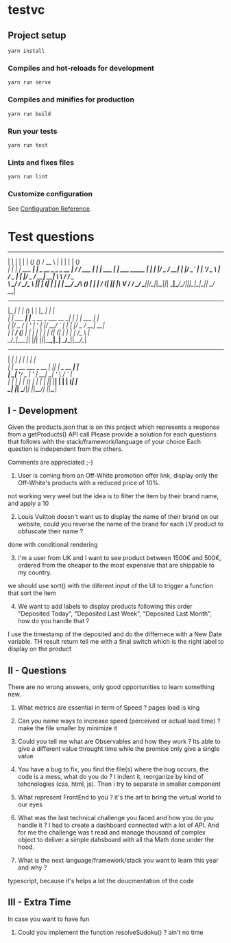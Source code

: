 # testvc

## Project setup
```
yarn install
```

### Compiles and hot-reloads for development
```
yarn run serve
```

### Compiles and minifies for production
```
yarn run build
```

### Run your tests
```
yarn run test
```

### Lints and fixes files
```
yarn run lint
```

### Customize configuration
See [Configuration Reference](https://cli.vuejs.org/config/).

# Test questions

 _   _           _   _       _          _____       _ _           _   _           
| | | |         | | (_)     (_)        /  __ \     | | |         | | (_)          
| | | | ___  ___| |_ _  __ _ _ _ __ ___| /  \/ ___ | | | ___  ___| |_ ___   _____ 
| | | |/ _ \/ __| __| |/ _` | | '__/ _ \ |    / _ \| | |/ _ \/ __| __| \ \ / / _ \
\ \_/ /  __/\__ \ |_| | (_| | | | |  __/ \__/\ (_) | | |  __/ (__| |_| |\ V /  __/
 \___/ \___||___/\__|_|\__,_|_|_|  \___|\____/\___/|_|_|\___|\___|\__|_| \_/ \___|
                                                                                  
                                                                                  
 _____         _           _           _   _____         _                        
|_   _|       | |         (_)         | | |_   _|       | |                       
  | | ___  ___| |__  _ __  _  ___ __ _| |   | | ___  ___| |_                      
  | |/ _ \/ __| '_ \| '_ \| |/ __/ _` | |   | |/ _ \/ __| __|                     
  | |  __/ (__| | | | | | | | (_| (_| | |   | |  __/\__ \ |_                      
  \_/\___|\___|_| |_|_| |_|_|\___\__,_|_|   \_/\___||___/\__|                     
                                                                                  
                                                                                  
______               _   _____          _                                         
|  ___|             | | |  ___|        | |                                        
| |_ _ __ ___  _ __ | |_| |__ _ __   __| |                                        
|  _| '__/ _ \| '_ \| __|  __| '_ \ / _` |                                        
| | | | | (_) | | | | |_| |__| | | | (_| |                                        
\_| |_|  \___/|_| |_|\__\____/_| |_|\__,_|                                        
                                                                                  

## I - Development

Given the products.json that is on this project which represents a response from a getProducts() API call
Please provide a solution for each questions that follows with the stack/framework/language of your choice
Each question is independent from the others.

Comments are appreciated ;-)


1. User is coming from an Off-White promotion offer link, display only the Off-White's products with a reduced price of 10%.

not working very weel but the idea is to filter the item by their brand name, and apply a 10

2. Louis Vuitton doesn't want us to display the name of their brand on our website, could you reverse the name of the brand for each LV product to obfuscate their name ? 

done with conditional rendering

3. I'm a user from UK and I want to see product between 1500€ and 500€, ordered from the cheaper to the most expensive that are shippable to my country.

we should use sort() with the diferent input of the UI to trigger a function that sort the item

4. We want to add labels to display products following this order "Deposited Today", "Deposited Last Week", "Deposited Last Month", how do you handle that ?

I use the timestamp of the deposited and do the differnece with a New Date variable. TH result return tell me with a final switch which is the right label to display on the product

## II - Questions

There are no wrong answers, only good opportunities to learn something new.

1. What metrics are essential in term of Speed ? pages load is king

2. Can you name ways to increase speed (perceived or actual load time) ? make the file smaller by minimize it

3. Could you tell me what are Observables and how they work ? Its able to give a different value throught time while the promise only give a single value

4. You have a bug to fix, you find the file(s) where the bug occurs, the code is a mess, what do you do ? I indent it, reorganize by kind of tehcnologies (css, html, js). Then i try to separate in smaller component

5. What represent FrontEnd to you ? it's the art to bring the virtual world to our eyes

6. What was the last technical challenge you faced and how you do you handle it ? I had to create a dashboard connected with a lot of API. And for me the challenge was t read and manage thousand of complex object to deliver a simple dahsboard with all tha Math done under the hood. 

7. What is the next language/framework/stack you want to learn this year and why ?

typescript, because it's helps a lot the doucmentation of the code

## III - Extra Time

In case you want to have fun 

1. Could you implement the function resolveSudoku() ?
ain't no time